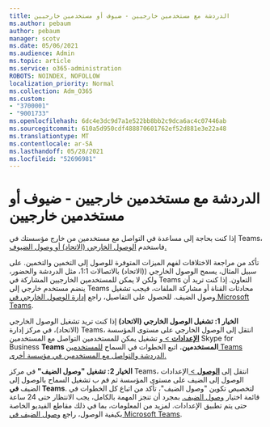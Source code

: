 ```yaml
---
title: الدردشة مع مستخدمين خارجيين - ضيوف أو مستخدمين خارجيين
ms.author: pebaum
author: pebaum
manager: scotv
ms.date: 05/06/2021
ms.audience: Admin
ms.topic: article
ms.service: o365-administration
ROBOTS: NOINDEX, NOFOLLOW
localization_priority: Normal
ms.collection: Adm_O365
ms.custom:
- "3700001"
- "9001733"
ms.openlocfilehash: 6dc4e3dc9d7a1e522bb8bb2c9dca6ac4c07446ab
ms.sourcegitcommit: 610a5d950cdf488870601762ef52d881e3e22a48
ms.translationtype: MT
ms.contentlocale: ar-SA
ms.lasthandoff: 05/28/2021
ms.locfileid: "52696981"
---
```

# <a name="chat-with-external-users---guests-or-federated-users"></a>الدردشة مع مستخدمين خارجيين - ضيوف أو مستخدمين خارجيين

إذا كنت بحاجة إلى مساعدة في التواصل مع مستخدمين من خارج مؤسستك في Teams، فاستخدم [الوصول الخارجي (الاتحاد) أو وصول الضيوف.](/microsoftteams/manage-external-access#external-access-vs-guest-access)

تأكد من مراجعة الاختلافات لفهم الميزات المتوفرة للوصول إلى التخمين والتخمين. على سبيل المثال، يسمح الوصول الخارجي ((الاتحاد) بالاتصالات 1:1، مثل الدردشة والحضور، ولكن لا يمكن للمستخدمين الخارجيين المشاركة في Teams التعاون. إذا كنت تريد أن ينضم مستخدم خارجي إلى Teams محادثات القناة أو مشاركة الملفات، فيجب تشغيل وصول الضيف. للحصول على التفاصيل، راجع [إدارة الوصول الخارجي في Microsoft Teams](/microsoftteams/manage-external-access#external-access-vs-guest-access).

**الخيار 1: تشغيل الوصول الخارجي (الاتحاد)** إذا كنت تريد تشغيل الوصول الخارجي (الاتحاد)، في مركز إدارة Teams، انتقل إلى الوصول الخارجي على مستوى المؤسسة [ **الإعدادات**  > ](https://admin.teams.microsoft.com/company-wide-settings/external-communications) و تشغيل يمكن للمستخدمين التواصل مع المستخدمين Skype for Business **Teams المستخدمين.** اتبع الخطوات في السماح [للمستخدمين Teams الدردشة والتواصل مع المستخدمين في مؤسسة أخرى.](/microsoftteams/manage-external-access#let-your-teams-users-chat-and-communicate-with-users-in-another-organization)

**الخيار 2: تشغيل "وصول الضيف"** في مركز Teams، انتقل إلى [ **الوصول**  > ](https://admin.teams.microsoft.com/company-wide-settings/guest-configuration) الإعدادات الوصول إلى الضيف على مستوى المؤسسة ثم قم ب تشغيل السماح بالوصول إلى الضيف **في Teams**. لتخصيص تكوين "وصول الضيف"، تأكد من اتباع كل الخطوات في قائمة اختيار [وصول الضيف.](/microsoftteams/guest-access-checklist) بمجرد أن تنجز المهمة بالكامل، يجب الانتظار حتى 24 ساعة حتى يتم تطبيق الإعدادات. لمزيد من المعلومات، بما في ذلك مقاطع الفيديو الخاصة بكيفية الوصول، راجع [وصول الضيف في Microsoft Teams](/microsoftteams/guest-access).